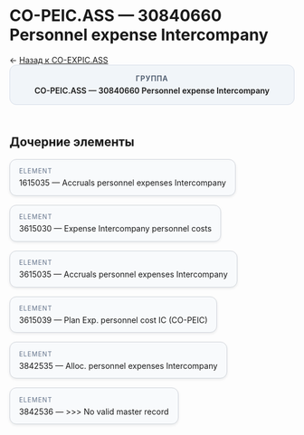 # CO-PEIC.ASS — 30840660 Personnel expense Intercompany
<p class="cc-breadcrumb">← <a href='../../level_03/CO-EXPIC.ASS/'>Назад к CO-EXPIC.ASS</a></p>
<style>
.cc-container { display: flex; flex-direction: column; gap: 1.5rem; }
.cc-breadcrumb { margin: 0; }
.cc-parent { padding: 1rem 1.25rem; border-radius: 12px; background: #f1f5f9; border: 1px solid #d8dee9; text-align: center; font-weight: 600; }
.cc-parent .cc-tag { font-size: 0.8rem; text-transform: uppercase; color: #475569; letter-spacing: 0.06em; }
.cc-children { display: flex; flex-wrap: wrap; gap: 1rem; }
.cc-tile { display: block; min-width: 180px; padding: 0.85rem 1rem; border-radius: 12px; border: 1px solid #d1d5db; background: #ffffff; box-shadow: 0 2px 4px rgba(15, 23, 42, 0.08); transition: transform 0.1s ease, box-shadow 0.1s ease; color: inherit; text-decoration: none; }
.cc-tile:hover { transform: translateY(-2px); box-shadow: 0 6px 12px rgba(15, 23, 42, 0.15); }
.cc-tile-leaf { background: #f8fafc; }
.cc-tag { font-size: 0.7rem; color: #64748b; text-transform: uppercase; letter-spacing: 0.08em; margin-bottom: 0.3rem; }
</style>
<div class='cc-container'>
  <div class='cc-parent'>
    <div class='cc-tag'>Группа</div>
    <div>CO-PEIC.ASS — 30840660 Personnel expense Intercompany</div>
  </div>
  <div>
    <h2>Дочерние элементы</h2>
<div class='cc-children'><div class='cc-tile cc-tile-leaf'><div class='cc-tag'>ELEMENT</div><div>1615035 — Accruals personnel expenses Intercompany</div></div><div class='cc-tile cc-tile-leaf'><div class='cc-tag'>ELEMENT</div><div>3615030 — Expense Intercompany personnel costs</div></div><div class='cc-tile cc-tile-leaf'><div class='cc-tag'>ELEMENT</div><div>3615035 — Accruals personnel expenses Intercompany</div></div><div class='cc-tile cc-tile-leaf'><div class='cc-tag'>ELEMENT</div><div>3615039 — Plan Exp. personnel cost IC (CO-PEIC)</div></div><div class='cc-tile cc-tile-leaf'><div class='cc-tag'>ELEMENT</div><div>3842535 — Alloc. personnel expenses Intercompany</div></div><div class='cc-tile cc-tile-leaf'><div class='cc-tag'>ELEMENT</div><div>3842536 — &gt;&gt;&gt; No valid master record</div></div></div>
  </div>
</div>

